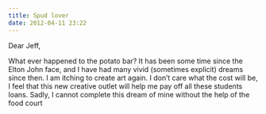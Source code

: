 ```yaml
---
title: Spud lover
date: 2012-04-11 23:22
---
```

Dear Jeff,

What ever happened to the potato bar? It has been some time since the Elton John face, and I have had many vivid (sometimes explicit) dreams since then. I am itching to create art again. I don’t care what the cost will be, I feel that this new creative outlet will help me pay off all these students loans. Sadly, I cannot complete this dream of mine without the help of the food court